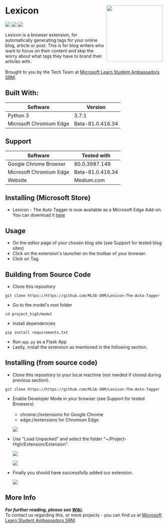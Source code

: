 # Lexicon <img src=https://github.com/MSPC-Tech/Lexicon-The-Auto-Tagger/blob/master/Extension/design/logo-green.png width=180 align='right'>
![](https://img.shields.io/github/forks/MLSA-SRM/Lexicon-The-Auto-Tagger?style=for-the-badge)
![](https://img.shields.io/github/stars/MLSA-SRM/Lexicon-The-Auto-Tagger?color=purple&style=for-the-badge)
![](https://img.shields.io/github/license/MLSA-SRM/Lexicon-The-Auto-Tagger?style=for-the-badge)

Lexicon is a browser extension, for automatically generating tags for your online blog, article or post.
This is for blog writers who want to focus on their content and skip the worry about what tags they have to brand their articles with.
<br><br>
Brought to you by the Tech Team at [Microsoft Learn Student Ambassadors SRM](https://msclubsrm.in).


## Built With:
| Software | Version |
|----------|---------|
| Python 3 | 3.7.1 |
| Microsoft Chromium Edge | Beta-81.0.416.34 |

## Support
| Software | Tested with |
|----------|-------------|
| Google Chrome Browser | 80.0.3987.149 |
| Microsoft Chromium Edge | Beta-81.0.416.34 |
| Website | Medium.com |

## Installing (Microsoft Store)
* Lexicon - The Auto Tagger is now available as a Microsoft Edge Add-on. You can download it [here](https://microsoftedge.microsoft.com/addons/detail/lexicon/bppdjidlkfinpadjbmgjlfgklojbblen)

## Usage
<ul>
<li>On the editor page of your chosen blog site (see Support for tested blog sites)</li>
<li>Click on the extension's launcher on the toolbar of your browser.</li>
<li>Click on Tag.</li>
</ul>

## Building from Source Code
* Clone this repository
```
git clone https://https://github.com/MLSA-SRM/Lexicon-The-Auto-Tagger
```
* Go to the model's root folder
```
cd project_high/model
```
* Install dependencies
```
pip install requirements.txt
```
* Run `app.py` as a Flask App
* Lastly, install the extension as mentioned in the following section.

## Installing (from source code)

* Clone this repository to your local machine (not needed if cloned during previous section).
```
git clone https://https://github.com/MLSA-SRM/Lexicon-The-Auto-Tagger
```
<ul>
 <li>Enable Developer Mode in your browser (see Support for tested Browsers)
  <ul><br>
   <li>chrome://extensions for Google Chrome</li>
   <li>edge://extensions for Chromium Edge</li>
  </ul>
 </li>
 
 ![](https://i.ibb.co/KGb8D1w/dev-mode.png)
 <li>Use "Load Unpacked" and select the folder "~/Project-High/Extension/Extension".
 
 ![](https://i.ibb.co/sRDYTQC/load-unpacked.png)

 ![](https://i.ibb.co/5cDb5Tq/load-unpacked-file-select.png)
 </li>
 <li>Finally you should have successfully added our extension.

 ![](https://i.ibb.co/ZJGg43M/confirmation.png)
 </li>
</ul>

## More Info
***For further reading, please see <a href='https://github.com/MSPC-Tech/Lexicon-The-Auto-Tagger/wiki'>Wiki</a>.***
<br>
To contact us regarding this, or more projects - you can find us at [Microsoft Learn Student Ambassadors SRM](https://msclubsrm.in).
